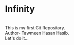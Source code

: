 # Infinity
<br>
This is my first Git Repository.
<br>
Author- Tawmeen Hasan Hasib.
<br>
Let's do it...

